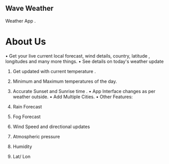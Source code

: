 ## Wave Weather

Weather App .

# About Us
•	Get your live current local forecast, wind details, country, latitude , longitudes and many more things.
 •	See details on today's weather update
   1.	Get updated with current temperature .
   2.	Minimum and Maximum temperatures of the day.
   3.	Accurate Sunset and Sunrise time .
•	App Interface changes as per weather outside.
•	Add Multiple Cities.
•	Other Features:

  1.	Rain Forecast
  2.	Fog Forecast
  3.	Wind Speed and directional updates
  4.	Atmospheric pressure
  5.	Humidity
  6.	Lat/ Lon